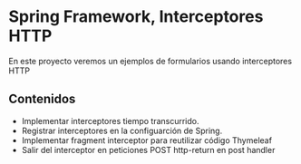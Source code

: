 # Spring Framework, Interceptores HTTP

En este proyecto veremos un ejemplos de formularios usando interceptores HTTP

## Contenidos

- Implementar interceptores tiempo transcurrido.
- Registrar interceptores en la configuarción de Spring.
- Implementar fragment interceptor para reutilizar código Thymeleaf
- Salir del interceptor en peticiones POST http-return en post handler